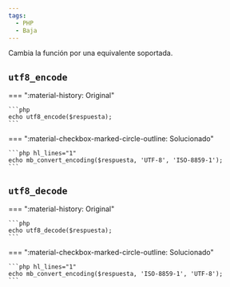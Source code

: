 ```yaml
---
tags:
  - PHP
  - Baja
---
```


Cambia la función por una equivalente soportada.

## `utf8_encode`

=== ":material-history: Original"

    ```php
    echo utf8_encode($respuesta);
    ```

=== ":material-checkbox-marked-circle-outline: Solucionado"

    ```php hl_lines="1"
    echo mb_convert_encoding($respuesta, 'UTF-8', 'ISO-8859-1');
    ```

## `utf8_decode`

=== ":material-history: Original"

    ```php
    echo utf8_decode($respuesta);
    ```

=== ":material-checkbox-marked-circle-outline: Solucionado"

    ```php hl_lines="1"
    echo mb_convert_encoding($respuesta, 'ISO-8859-1', 'UTF-8');
    ```
